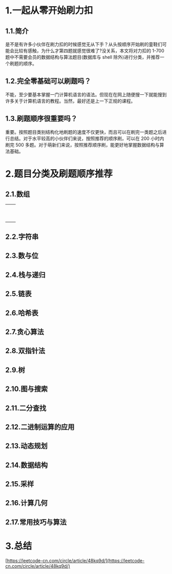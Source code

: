 # 1.一起从零开始刷力扣

## 1.1.简介

是不是有许多小伙伴在刷力扣的时候感觉无从下手？从头按顺序开始刷的童鞋们可能会比较有感触，为什么才第四题就感觉很难了?没关系，本文将对力扣的 1-700 题中不需要会员的数据结构与算法题目\(数据库与 shell 除外\)进行分类，并推荐一个刷题的顺序。

## 1.2.完全零基础可以刷题吗？

不能，至少要基本掌握一门计算机语言的语法。但现在在网上随便搜一下就能搜到许多关于计算机语言的教程。当然，最好还是上一下正规的课程。

## 1.3.刷题顺序很重要吗？

重要。按照题目类别结构化地刷题的速度不仅更快，而且可以在刷完一类题之后进行总结。对于水平较高的小伙伴们来说，按照推荐的顺序刷，可以在 200 小时内刷完 500 多题。对于萌新们来说，按照推荐顺序刷，能更好地掌握数据结构与算法基础。

# 2.题目分类及刷题顺序推荐

## 2.1.数组

|  |  |
| :--- | :--- |
|  |  |
|  |  |
|  |  |
|  |  |
|  |  |
|  |  |
|  |  |
|  |  |
|  |  |



## 2.2.字符串

## 2.3.数与位

## 2.4.栈与递归

## 2.5.链表

## 2.6.哈希表

## 2.7.贪心算法

## 2.8.双指针法

## 2.9.树

## 2.10.图与搜索

## 2.11.二分查找

## 2.12.二进制运算的应用

## 2.13.动态规划

## 2.14.数据结构

## 2.15.采样

## 2.16.计算几何

## 2.17.常用技巧与算法

# 3.总结

[https://leetcode-cn.com/circle/article/48kq9d/](https://leetcode-cn.com/circle/article/48kq9d/)

